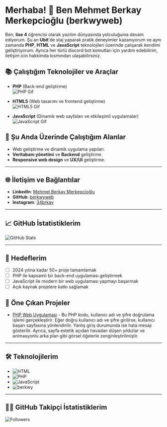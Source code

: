 # Merhaba! 👋 Ben **Mehmet Berkay Merkepcioğlu** (berkwyweb)

Ben, **lise 4** öğrencisi olarak yazılım dünyasında yolculuğuma devam ediyorum. Şu an **Ubit**'de staj yaparak pratik deneyimler kazanıyorum ve aynı zamanda **PHP**, **HTML** ve **JavaScript** teknolojileri üzerinde çalışarak kendimi geliştiriyorum. Ayrıca her türlü discord bot komutları için yardım edebilirim, iletişim icin hakkimda kısmından ulaşabilirsiniz.

## 📚 Çalıştığım Teknolojiler ve Araçlar
- **PHP** (Back-end geliştirme)  
  ![PHP Gif](https://media1.tenor.com/m/ihRrSlteNXIAAAAd/php-my-beloved.gif)
  
- **HTML5** (Web tasarımı ve frontend geliştirme)  
  ![HTML5 Gif](https://media1.tenor.com/m/XZmkTB1ShDcAAAAd/html-peter.gif)
  
- **JavaScript** (Dinamik web sayfaları ve etkileşimli uygulamalar)  
  ![JavaScript Gif](https://media1.tenor.com/m/557GUrcXp14AAAAd/jinx-cat-javascript.gif)

## 🎯 Şu Anda Üzerinde Çalıştığım Alanlar
- Web geliştirme ve dinamik uygulama yapıları.
- **Veritabanı yönetimi** ve **Backend** geliştirme.
- **Responsive web design** ve **UX/UI** geliştirme.

---

## 🌐 İletişim ve Bağlantılar
- **LinkedIn**: [Mehmet Berkay Merkepcioğlu](https://www.linkedin.com/in/mehmet-berkay-merkepcioğlu-2b7387328)
- **GitHub**: [berkwyweb](https://github.com/berkwyweb)
- **Instagram**: [34brkay](https://www.instagram.com/34brkay/)

---

## 📈 GitHub İstatistiklerim

![GitHub Stats](https://github-readme-stats.vercel.app/api?username=berkwyweb&show_icons=true&hide_title=true)

---

## 🚀 Hedeflerim
- [ ] 2024 yılına kadar 50+ proje tamamlamak
- [ ] PHP ile kapsamlı bir back-end uygulaması geliştirmek
- [ ] JavaScript ile modern bir web uygulaması yapmayı başarmak
- [ ] Açık kaynak projelere katkı sağlamak

## 🎨 Öne Çıkan Projeler
- [PHP Web Uygulaması](https://github.com/berkwyweb/giris-basarili) - Bu PHP kodu, kullanıcı adı ve şifre doğrulama işlemi gerçekleştirir. Eğer doğru kullanıcı adı ve şifre girilirse, kullanıcı başarı sayfasına yönlendirilir. Yanlış giriş durumunda ise hata mesajı gösterilir. Ayrıca, sayfa estetik açıdan havadan düşen yıldızlar ve animasyonlu arka plan gibi görsel öğelerle zenginleştirilmiştir.

---

## 🛠️ Teknolojilerim

- ![HTML](https://img.shields.io/badge/HTML-E34F26?style=flat&logo=html5&logoColor=white)
- ![PHP](https://img.shields.io/badge/PHP-777BB4?style=flat&logo=php&logoColor=white)
- ![JavaScript](https://img.shields.io/badge/JavaScript-F7DF1E?style=flat&logo=javascript&logoColor=black)
 - ![berkwy](https://img.shields.io/static/v1?message=berkwyweb&color=b5bd36&label=&logo=html5&style=plastic)

---

## 👨‍💻 GitHub Takipçi İstatistiklerim

![Followers](https://img.shields.io/github/followers/berkwyweb?label=Followers&style=social)
